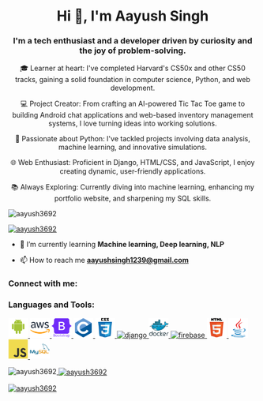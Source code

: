 <h1 align="center">Hi 👋, I'm Aayush Singh</h1>
<h3 align="center">
  <strong>I'm a tech enthusiast and a developer driven by curiosity and the joy of problem-solving.</strong>
</h3>
<p align="center">
  🎓 Learner at heart: I've completed Harvard's CS50x and other CS50 tracks, gaining a solid foundation in computer science, Python, and web development.
</p>
<p align="center">
  💻 Project Creator: From crafting an AI-powered Tic Tac Toe game to building Android chat applications and web-based inventory management systems, I love turning ideas into working solutions.
</p>
<p align="center">
  🌟 Passionate about Python: I've tackled projects involving data analysis, machine learning, and innovative simulations.
</p>
<p align="center">
  🌐 Web Enthusiast: Proficient in Django, HTML/CSS, and JavaScript, I enjoy creating dynamic, user-friendly applications.
</p>
<p align="center">
  📚 Always Exploring: Currently diving into machine learning, enhancing my portfolio website, and sharpening my SQL skills.
</p>


<p align="left"> <img src="https://komarev.com/ghpvc/?username=aayush3692&label=Profile%20views&color=0e75b6&style=flat" alt="aayush3692" /> </p>

<p align="left"> <a href="https://github.com/ryo-ma/github-profile-trophy"><img src="https://github-profile-trophy.vercel.app/?username=aayush3692" alt="aayush3692" /></a> </p>

- 🌱 I’m currently learning **Machine learning, Deep learning, NLP**

- 📫 How to reach me **aayushsingh1239@gmail.com**

<h3 align="left">Connect with me:</h3>
<p align="left">
</p>

<h3 align="left">Languages and Tools:</h3>
<p align="left"> <a href="https://developer.android.com" target="_blank" rel="noreferrer"> <img src="https://raw.githubusercontent.com/devicons/devicon/master/icons/android/android-original-wordmark.svg" alt="android" width="40" height="40"/> </a> <a href="https://aws.amazon.com" target="_blank" rel="noreferrer"> <img src="https://raw.githubusercontent.com/devicons/devicon/master/icons/amazonwebservices/amazonwebservices-original-wordmark.svg" alt="aws" width="40" height="40"/> </a> <a href="https://getbootstrap.com" target="_blank" rel="noreferrer"> <img src="https://raw.githubusercontent.com/devicons/devicon/master/icons/bootstrap/bootstrap-plain-wordmark.svg" alt="bootstrap" width="40" height="40"/> </a> <a href="https://www.cprogramming.com/" target="_blank" rel="noreferrer"> <img src="https://raw.githubusercontent.com/devicons/devicon/master/icons/c/c-original.svg" alt="c" width="40" height="40"/> </a> <a href="https://www.w3schools.com/css/" target="_blank" rel="noreferrer"> <img src="https://raw.githubusercontent.com/devicons/devicon/master/icons/css3/css3-original-wordmark.svg" alt="css3" width="40" height="40"/> </a> <a href="https://www.djangoproject.com/" target="_blank" rel="noreferrer"> <img src="https://cdn.worldvectorlogo.com/logos/django.svg" alt="django" width="40" height="40"/> </a> <a href="https://www.docker.com/" target="_blank" rel="noreferrer"> <img src="https://raw.githubusercontent.com/devicons/devicon/master/icons/docker/docker-original-wordmark.svg" alt="docker" width="40" height="40"/> </a> <a href="https://firebase.google.com/" target="_blank" rel="noreferrer"> <img src="https://www.vectorlogo.zone/logos/firebase/firebase-icon.svg" alt="firebase" width="40" height="40"/> </a> <a href="https://www.w3.org/html/" target="_blank" rel="noreferrer"> <img src="https://raw.githubusercontent.com/devicons/devicon/master/icons/html5/html5-original-wordmark.svg" alt="html5" width="40" height="40"/> </a> <a href="https://www.java.com" target="_blank" rel="noreferrer"> <img src="https://raw.githubusercontent.com/devicons/devicon/master/icons/java/java-original.svg" alt="java" width="40" height="40"/> </a> <a href="https://developer.mozilla.org/en-US/docs/Web/JavaScript" target="_blank" rel="noreferrer"> <img src="https://raw.githubusercontent.com/devicons/devicon/master/icons/javascript/javascript-original.svg" alt="javascript" width="40" height="40"/> </a> <a href="https://www.mysql.com/" target="_blank" rel="noreferrer"> <img src="https://raw.githubusercontent.com/devicons/devicon/master/icons/mysql/mysql-original-wordmark.svg" alt="mysql" width="40" height="40"/> </a> <a href="https://www.python.org" target="_blank" rel="noreferrer"> 

<p><img align="left" src="https://github-readme-stats.vercel.app/api/top-langs?username=aayush3692&show_icons=true&locale=en&layout=compact" alt="aayush3692" /></p>

<p>&nbsp;<img align="center" src="https://github-readme-stats.vercel.app/api?username=aayush3692&show_icons=true&locale=en" alt="aayush3692" /></p>

<p><img align="center" src="https://github-readme-streak-stats.herokuapp.com/?user=aayush3692&" alt="aayush3692" /></p>
